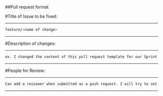 ##Pull request format

#Title of Issue to be fixed:
________

```bash
feature/<name of change>
```
________

#Description of changes:
________
```bash
ex. I changed the content of this pull request template for our Sprint 1 assignment. I made it have a title, and steps for what to do during a request.
```
________


#People for Review:
________
```bash
Can add a reviewer when submitted as a push request. I will try to set up a random reviewer bot.
```
________
